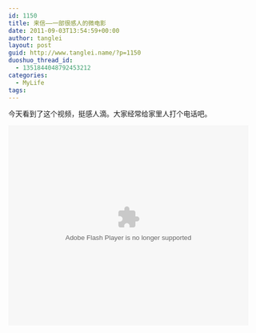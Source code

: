 ```yaml
---
id: 1150
title: 来信——一部很感人的微电影
date: 2011-09-03T13:54:59+00:00
author: tanglei
layout: post
guid: http://www.tanglei.name/?p=1150
duoshuo_thread_id:
  - 1351844048792453212
categories:
  - MyLife
tags:
---
```

今天看到了这个视频，挺感人滴。大家经常给家里人打个电话吧。


<embed src="https://imgcache.qq.com/tencentvideo_v1/playerv3/TPout.swf?max_age=86400&v=20161117&vid=x0174ss7vb4&auto=0" allowFullScreen="true" quality="high" width="480" height="400" align="middle" allowScriptAccess="always" type="application/x-shockwave-flash"></embed>
